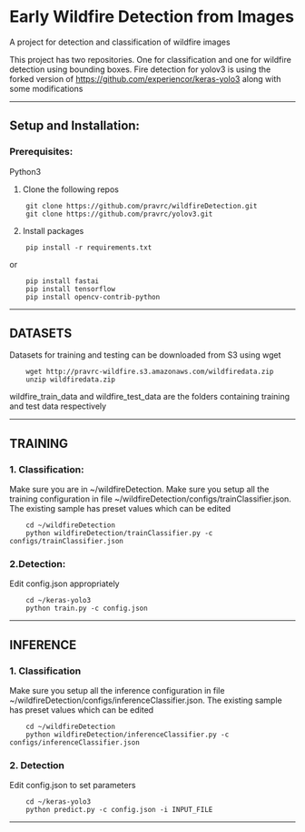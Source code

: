 
# Early Wildfire Detection from Images

A project for detection and classification of wildfire images

This project has two repositories. One for classification and one for wildfire detection using bounding boxes.
Fire detection for yolov3 is using the forked version of https://github.com/experiencor/keras-yolo3 along with some modifications

---
## Setup and Installation:

### Prerequisites:
Python3

1. Clone the following repos
``` 
    git clone https://github.com/pravrc/wildfireDetection.git
    git clone https://github.com/pravrc/yolov3.git 
```
2. Install packages
```
    pip install -r requirements.txt
```
or 
```
    pip install fastai
    pip install tensorflow
    pip install opencv-contrib-python
```
    
---
## DATASETS
Datasets for training and testing can be downloaded from S3 using wget
```    
    wget http://pravrc-wildfire.s3.amazonaws.com/wildfiredata.zip
    unzip wildfiredata.zip
```   
wildfire_train_data and wildfire_test_data are the folders containing training and test data respectively

---
## TRAINING
### 1. Classification:
Make sure you are in ~/wildfireDetection. Make sure you setup all the training configuration
in file ~/wildfireDetection/configs/trainClassifier.json. The existing sample has preset values 
which can be edited
```        
    cd ~/wildfireDetection
    python wildfireDetection/trainClassifier.py -c configs/trainClassifier.json
```   
### 2.Detection:
Edit config.json appropriately
```       
    cd ~/keras-yolo3
    python train.py -c config.json
```
---
## INFERENCE
### 1. Classification 
Make sure you setup all the inference configuration 
in file ~/wildfireDetection/configs/inferenceClassifier.json. The existing sample has preset values 
which can be edited
```
    cd ~/wildfireDetection
    python wildfireDetection/inferenceClassifier.py -c configs/inferenceClassifier.json    
```
### 2. Detection
Edit config.json to set parameters
```
    cd ~/keras-yolo3
    python predict.py -c config.json -i INPUT_FILE
```   
---

